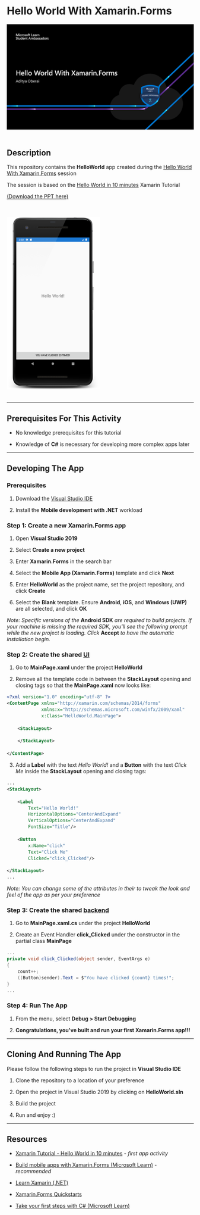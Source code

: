 # Hello World With Xamarin.Forms

<img src="Assets/Images/Title.PNG?raw=true" alt="Title" width="auto" height="auto">

<br>
<br>

## Description

This repository contains the **HelloWorld** app created during the [Hello World With Xamarin.Forms](https://www.youtube.com/watch?v=KGPakBXrv-Q) session

The session is based on the [Hello World in 10 minutes](https://github.com/adityaoberai/xamarin-forms-helloworld#resources) Xamarin Tutorial

[(Download the PPT here)](Assets/Slides/Hello_World_With_Xamarin_Forms.pptx)
 
<br>
<br>

<img src="Assets/Images/HelloWorld_App.png?raw=true" alt="App Screenshot" width="250" height="auto">

<br>
<br>

---

## Prerequisites For This Activity

* No knowledge prerequisites for this tutorial

* Knowledge of **C#** is necessary for developing more complex apps later

---

## Developing The App

### Prerequisites

1. Download the [Visual Studio IDE](https://visualstudio.microsoft.com/)

2. Install the **Mobile development with .NET** workload

### Step 1: Create a new Xamarin.Forms app

1. Open **Visual Studio 2019**

2. Select **Create a new project**

3. Enter **Xamarin.Forms** in the search bar

4. Select the **Mobile App (Xamarin.Forms)** template and click **Next**

5. Enter **HelloWorld** as the project name, set the project repository, and click **Create**

6. Select the **Blank** template. Ensure **Android**, **iOS**, and **Windows (UWP)** are all selected, and click **OK**

*Note: Specific versions of the* **Android SDK** *are required to build projects. If your machine is missing the required SDK, you'll see the following prompt while the new project is loading. Click* **Accept** *to have the automatic installation begin.*

### Step 2: Create the shared [UI](HelloWorld/HelloWorld/MainPage.xaml)

1. Go to **MainPage.xaml** under the project **HelloWorld**

2. Remove all the template code in between the **StackLayout** opening and closing tags so that the **MainPage.xaml** now looks like:

```xml
<?xml version="1.0" encoding="utf-8" ?>
<ContentPage xmlns="http://xamarin.com/schemas/2014/forms"
             xmlns:x="http://schemas.microsoft.com/winfx/2009/xaml"
             x:Class="HelloWorld.MainPage">

    <StackLayout>
        
    </StackLayout>

</ContentPage>
```

3. Add a **Label** with the text *Hello World!* and a **Button** with the text *Click Me* inside the **StackLayout** opening and closing tags:

```xml
...
<StackLayout>
        
    <Label 
        Text="Hello World!" 
        HorizontalOptions="CenterAndExpand" 
        VerticalOptions="CenterAndExpand" 
        FontSize="Title"/>

    <Button 
        x:Name="click"
        Text="Click Me" 
        Clicked="click_Clicked"/>

</StackLayout>
...
```
*Note: You can change some of the attributes in their to tweak the look and feel of the app as per your preference*

### Step 3: Create the shared [backend](HelloWorld/HelloWorld/MainPage.xaml.cs)

1. Go to **MainPage.xaml.cs** under the project **HelloWorld**

2. Create an Event Handler **click_Clicked** under the constructor in the partial class **MainPage**

```csharp
...
private void click_Clicked(object sender, EventArgs e)
{
    count++;
    ((Button)sender).Text = $"You have clicked {count} times!";
}
...
```
### Step 4: Run The App

1. From the menu, select **Debug > Start Debugging**

2. **Congratulations, you've built and run your first Xamarin.Forms app!!!**

---

## Cloning And Running The App

Please follow the following steps to run the project in **Visual Studio IDE**

1. Clone the repository to a location of your preference

2. Open the project in Visual Studio 2019 by clicking on **HelloWorld.sln**

3. Build the project
 
4. Run and enjoy :)

---

## Resources

* [Xamarin Tutorial - Hello World in 10 minutes](https://dotnet.microsoft.com/learn/xamarin/hello-world-tutorial/intro) - *first app activity*

* [Build mobile apps with Xamarin.Forms (Microsoft Learn)](https://docs.microsoft.com/en-us/learn/paths/build-mobile-apps-with-xamarin-forms/) - *recommended*

* [Learn Xamarin (.NET)](https://dotnet.microsoft.com/learn/xamarin)

* [Xamarin.Forms Quickstarts](https://docs.microsoft.com/en-us/xamarin/get-started/quickstarts/)

* [Take your first steps with C# (Microsoft Learn)](https://docs.microsoft.com/en-us/learn/paths/csharp-first-steps/)